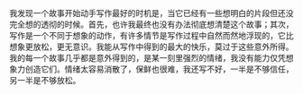 我发现一个故事开始动手写作最好的时机是，当它已经有一些想明白的片段但还没完全想的透彻的时候。首先，也许我最终也没有办法彻底想清楚这个故事；其次，写作是一个不同于想象的动作，有许多情节是写作过程中自然而然地浮现的，它比想象更放松，更无意识。我能从写作中得到的最大的快乐，莫过于这些意外所得。我的每一个故事几乎都是意外得到的，是某一刻里强烈的情绪，我没有能力仅凭想象力创造它们。情绪太容易消散了，保鲜也很难，我还写不好，一半是不够信任，另一半是不够放松。